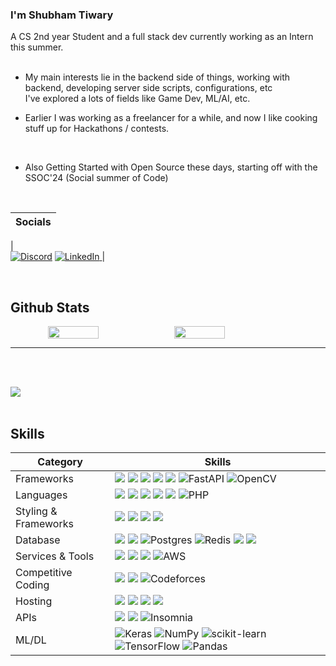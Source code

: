###  I'm Shubham Tiwary
A CS 2nd year Student and a full stack dev currently working as an Intern this summer.
<br /> <br />
- My main interests lie in the backend side of things, working with backend, developing server side scripts, configurations, etc 
<br /> I've explored a lots of fields like Game Dev, ML/AI, etc. 

- Earlier I was working as a freelancer for a while, and now I like cooking stuff up for Hackathons / contests.
<br />

- Also Getting Started with Open Source these days, starting off with the SSOC'24 (Social summer of Code)

<br /> 

| Socials        |         
|-----------------|
|  
<a href="https://discordapp.com/users/821790604597657661">![Discord](https://img.shields.io/badge/Discord-%235865F2.svg?style=for-the-badge&logo=discord&logoColor=white)</a> <a href="https://www.linkedin.com/in/shubham-tiwary-3511751b1/"> ![LinkedIn](https://img.shields.io/badge/linkedin-%230077B5.svg?style=for-the-badge&logo=linkedin&logoColor=white) </a>|

<br />

## Github Stats  


<p align="center" style="display:flex;">

  <img width="40%" height="25%" src="https://github-readme-stats.vercel.app/api?username=ShubhamTiwary914&show_icons=true&theme=dark#gh-dark-mode-only" /> 

  <img width="40%"  height="25%" src="https://github-readme-streak-stats.herokuapp.com?user=ShubhamTiwary914&theme=light&border_radius=10&date_format=M%20j%5B%2C%20Y%5D" />
</p> 

<hr />

<br /> <br />

<img src="https://github-readme-activity-graph.vercel.app/graph?username=ShubhamTiwary914&bg_color=161b22&color=fffff0&line=d5d5d5&point=e1e1e1&area=true&hide_border=false&hide_title=false">

<br />


<br />

## Skills 


| Category        | Skills        |
|-----------------|---------------|
| Frameworks| <img src="https://img.shields.io/badge/next.js-000000?style=for-the-badge&logo=nextdotjs&logoColor=white"/> <img src="https://img.shields.io/badge/React-20232A?style=for-the-badge&logo=react&logoColor=61DAFB"/> <img src="https://img.shields.io/badge/Express.js-000000?style=for-the-badge&logo=express&logoColor=white"/> <img src="https://img.shields.io/badge/Node.js-339933?style=for-the-badge&logo=nodedotjs&logoColor=white"/> <img src="https://img.shields.io/badge/jQuery-0769AD?style=for-the-badge&logo=jquery&logoColor=white"/>  ![FastAPI](https://img.shields.io/badge/FastAPI-005571?style=for-the-badge&logo=fastapi) ![OpenCV](https://img.shields.io/badge/opencv-%23white.svg?style=for-the-badge&logo=opencv&logoColor=white) |
| Languages       | <img src="https://img.shields.io/badge/JavaScript-323330?style=for-the-badge&logo=javascript&logoColor=F7DF1E"/> <img src="https://img.shields.io/badge/TypeScript-007ACC?style=for-the-badge&logo=typescript&logoColor=white"/> <img src="https://img.shields.io/badge/C%2B%2B-00599C?style=for-the-badge&logo=c%2B%2B&logoColor=white"/> <img src="https://img.shields.io/badge/C-00599C?style=for-the-badge&logo=c&logoColor=white"/> <img src="https://img.shields.io/badge/HTML5-E34F26?style=for-the-badge&logo=html5&logoColor=white" /> ![PHP](https://img.shields.io/badge/php-%23777BB4.svg?style=for-the-badge&logo=php&logoColor=white) |
| Styling & Frameworks | <img src="https://img.shields.io/badge/CSS3-1572B6?style=for-the-badge&logo=css3&logoColor=white" /> <img src="https://img.shields.io/badge/Tailwind_CSS-38B2AC?style=for-the-badge&logo=tailwind-css&logoColor=white"/> <img src="https://img.shields.io/badge/Sass-CC6699?style=for-the-badge&logo=sass&logoColor=white" /> <img src="https://img.shields.io/badge/Bootstrap-563D7C?style=for-the-badge&logo=bootstrap&logoColor=white" /> |
| Database | <img src="https://img.shields.io/badge/MongoDB-4EA94B?style=for-the-badge&logo=mongodb&logoColor=white"/> <img src="https://img.shields.io/badge/GraphQl-E10098?style=for-the-badge&logo=graphql&logoColor=white" /> ![Postgres](https://img.shields.io/badge/postgres-%23316192.svg?style=for-the-badge&logo=postgresql&logoColor=white)  ![Redis](https://img.shields.io/badge/redis-%23DD0031.svg?style=for-the-badge&logo=redis&logoColor=white) <img src="https://img.shields.io/badge/mongoose-880000?style=for-the-badge&logo=udacity&logoColor=white" /> <img src="https://img.shields.io/badge/MySQL-005C84?style=for-the-badge&logo=mysql&logoColor=white"/> |
| Services & Tools| <img src="https://img.shields.io/badge/GitHub-000000?style=for-the-badge&logo=github&logoColor=white"/></a> <img src="https://img.shields.io/badge/GIT-E44C30?style=for-the-badge&logo=git&logoColor=white"/> <img src="https://img.shields.io/badge/firebase-ffca28?style=for-the-badge&logo=firebase&logoColor=black"/>  ![AWS](https://img.shields.io/badge/AWS-%23FF9900.svg?style=for-the-badge&logo=amazon-aws&logoColor=white)|
| Competitive Coding | <a href="https://leetcode.com/ShubhamTiwary914/"><img src="https://img.shields.io/badge/-LeetCode-FFA116?style=for-the-badge&logo=LeetCode&logoColor=black"/></a>  <a href="https://www.codechef.com/users/sardinessss"><img src="https://img.shields.io/badge/-CodeChef-5B4638?style=for-the-badge&logo=CodeChef&logoColor=white"/></a> ![Codeforces](https://img.shields.io/badge/Codeforces-445f9d?style=for-the-badge&logo=Codeforces&logoColor=white)|
| Hosting         | <img src="https://img.shields.io/badge/Vercel-000000?style=for-the-badge&logo=vercel&logoColor=white"/> <img src="https://img.shields.io/badge/Netlify-00C7B7?style=for-the-badge&logo=netlify&logoColor=white"/> <img src="https://img.shields.io/badge/Heroku-430098?style=for-the-badge&logo=heroku&logoColor=white"/> <img src="https://img.shields.io/badge/Render-46E3B7?style=for-the-badge&logo=render&logoColor=white"/>  |
| APIs | <img src="https://img.shields.io/badge/Postman-FF6C37?style=for-the-badge&logo=Postman&logoColor=white" /> <img src="https://img.shields.io/badge/Twilio-F22F46?style=for-the-badge&logo=Twilio&logoColor=white" /> ![Insomnia](https://img.shields.io/badge/Insomnia-black?style=for-the-badge&logo=insomnia&logoColor=5849BE) |
| ML/DL   |  ![Keras](https://img.shields.io/badge/Keras-%23D00000.svg?style=for-the-badge&logo=Keras&logoColor=white)  ![NumPy](https://img.shields.io/badge/numpy-%23013243.svg?style=for-the-badge&logo=numpy&logoColor=white) 	![scikit-learn](https://img.shields.io/badge/scikit--learn-%23F7931E.svg?style=for-the-badge&logo=scikit-learn&logoColor=white) 	![TensorFlow](https://img.shields.io/badge/TensorFlow-%23FF6F00.svg?style=for-the-badge&logo=TensorFlow&logoColor=white) ![Pandas](https://img.shields.io/badge/pandas-%23150458.svg?style=for-the-badge&logo=pandas&logoColor=white) |


